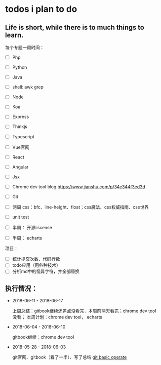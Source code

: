 # todos i plan to do

## Life is short, while there is to much things to learn.

每个专题一周时间：

- [ ] Php
- [ ] Python
- [ ] Java
- [ ] shell: awk grep

- [ ] Node
- [ ] Koa
- [ ] Express
- [ ] Thinkjs

- [ ] Typescript
- [ ] Vue官网
- [ ] React
- [ ] Angular
- [ ] Jsx

- [ ] Chrome dev tool blog
    https://www.jianshu.com/p/34e344f3ed3d
- [ ] Git
- [ ] 两周 css：bfc、line-height、float；css魔法、css权威指南、css世界
- [ ] unit test
- [ ] 半周： 开源liscense
- [ ] 半周： echarts

项目：
- [ ] 统计提交次数、代码行数
- [ ] todo应用（用各种技术）
- [ ] 分析md中的怪异字符，并全部替换

## 执行情况：

- 2018-06-11 - 2018-06-17

    上周总结：gitbook继续还差点没看完，本周前两天看完；chrome dev tool 没看；
    本周计划：chrome dev tool， echarts

- 2018-06-04 - 2018-06-10

    gitbook继续；chrome dev tool

- 2018-05-28 - 2018-06-03

    git官网、gitbook（看了一半）、写了总结 [git basic operate](https://github.com/bmxklYzj/demo-exercise/blob/master/2018-06/git/git-basic-operate.md)
